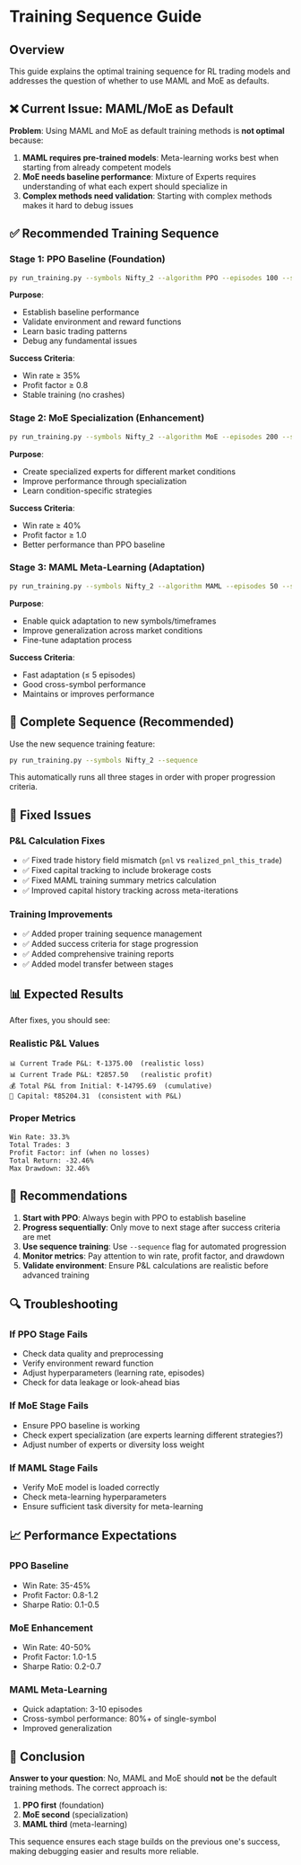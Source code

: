 # Training Sequence Guide

## Overview

This guide explains the optimal training sequence for RL trading models and addresses the question of whether to use MAML and MoE as defaults.

## ❌ Current Issue: MAML/MoE as Default

**Problem**: Using MAML and MoE as default training methods is **not optimal** because:

1. **MAML requires pre-trained models**: Meta-learning works best when starting from already competent models
2. **MoE needs baseline performance**: Mixture of Experts requires understanding of what each expert should specialize in
3. **Complex methods need validation**: Starting with complex methods makes it hard to debug issues

## ✅ Recommended Training Sequence

### **Stage 1: PPO Baseline (Foundation)**
```bash
py run_training.py --symbols Nifty_2 --algorithm PPO --episodes 100 --simple
```

**Purpose**: 
- Establish baseline performance
- Validate environment and reward functions
- Learn basic trading patterns
- Debug any fundamental issues

**Success Criteria**:
- Win rate ≥ 35%
- Profit factor ≥ 0.8
- Stable training (no crashes)

### **Stage 2: MoE Specialization (Enhancement)**
```bash
py run_training.py --symbols Nifty_2 --algorithm MoE --episodes 200 --simple
```

**Purpose**:
- Create specialized experts for different market conditions
- Improve performance through specialization
- Learn condition-specific strategies

**Success Criteria**:
- Win rate ≥ 40%
- Profit factor ≥ 1.0
- Better performance than PPO baseline

### **Stage 3: MAML Meta-Learning (Adaptation)**
```bash
py run_training.py --symbols Nifty_2 --algorithm MAML --episodes 50 --simple
```

**Purpose**:
- Enable quick adaptation to new symbols/timeframes
- Improve generalization across market conditions
- Fine-tune adaptation process

**Success Criteria**:
- Fast adaptation (≤ 5 episodes)
- Good cross-symbol performance
- Maintains or improves performance

## 🚀 Complete Sequence (Recommended)

Use the new sequence training feature:

```bash
py run_training.py --symbols Nifty_2 --sequence
```

This automatically runs all three stages in order with proper progression criteria.

## 🔧 Fixed Issues

### P&L Calculation Fixes
- ✅ Fixed trade history field mismatch (`pnl` vs `realized_pnl_this_trade`)
- ✅ Fixed capital tracking to include brokerage costs
- ✅ Fixed MAML training summary metrics calculation
- ✅ Improved capital history tracking across meta-iterations

### Training Improvements
- ✅ Added proper training sequence management
- ✅ Added success criteria for stage progression
- ✅ Added comprehensive training reports
- ✅ Added model transfer between stages

## 📊 Expected Results

After fixes, you should see:

### Realistic P&L Values
```
📊 Current Trade P&L: ₹-1375.00  (realistic loss)
📊 Current Trade P&L: ₹2857.50   (realistic profit)
💰 Total P&L from Initial: ₹-14795.69  (cumulative)
🏦 Capital: ₹85204.31  (consistent with P&L)
```

### Proper Metrics
```
Win Rate: 33.3%
Total Trades: 3
Profit Factor: inf (when no losses)
Total Return: -32.46%
Max Drawdown: 32.46%
```

## 🎯 Recommendations

1. **Start with PPO**: Always begin with PPO to establish baseline
2. **Progress sequentially**: Only move to next stage after success criteria are met
3. **Use sequence training**: Use `--sequence` flag for automated progression
4. **Monitor metrics**: Pay attention to win rate, profit factor, and drawdown
5. **Validate environment**: Ensure P&L calculations are realistic before advanced training

## 🔍 Troubleshooting

### If PPO Stage Fails
- Check data quality and preprocessing
- Verify environment reward function
- Adjust hyperparameters (learning rate, episodes)
- Check for data leakage or look-ahead bias

### If MoE Stage Fails
- Ensure PPO baseline is working
- Check expert specialization (are experts learning different strategies?)
- Adjust number of experts or diversity loss weight

### If MAML Stage Fails
- Verify MoE model is loaded correctly
- Check meta-learning hyperparameters
- Ensure sufficient task diversity for meta-learning

## 📈 Performance Expectations

### PPO Baseline
- Win Rate: 35-45%
- Profit Factor: 0.8-1.2
- Sharpe Ratio: 0.1-0.5

### MoE Enhancement
- Win Rate: 40-50%
- Profit Factor: 1.0-1.5
- Sharpe Ratio: 0.2-0.7

### MAML Meta-Learning
- Quick adaptation: 3-10 episodes
- Cross-symbol performance: 80%+ of single-symbol
- Improved generalization

## 🎯 Conclusion

**Answer to your question**: No, MAML and MoE should **not** be the default training methods. The correct approach is:

1. **PPO first** (foundation)
2. **MoE second** (specialization) 
3. **MAML third** (meta-learning)

This sequence ensures each stage builds on the previous one's success, making debugging easier and results more reliable.
